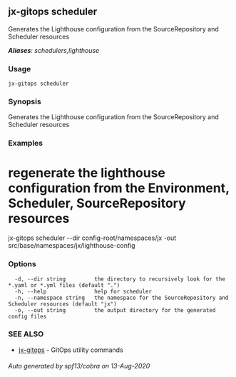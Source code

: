 ## jx-gitops scheduler

Generates the Lighthouse configuration from the SourceRepository and Scheduler resources

***Aliases**: schedulers,lighthouse*

### Usage

```
jx-gitops scheduler
```

### Synopsis

Generates the Lighthouse configuration from the SourceRepository and Scheduler resources

### Examples

  # regenerate the lighthouse configuration from the Environment, Scheduler, SourceRepository resources
  jx-gitops scheduler --dir config-root/namespaces/jx -out src/base/namespaces/jx/lighthouse-config

### Options

```
  -d, --dir string         the directory to recursively look for the *.yaml or *.yml files (default ".")
  -h, --help               help for scheduler
  -n, --namespace string   the namespace for the SourceRepository and Scheduler resources (default "jx")
  -o, --out string         the output directory for the generated config files
```

### SEE ALSO

* [jx-gitops](jx-gitops.md)	 - GitOps utility commands

###### Auto generated by spf13/cobra on 13-Aug-2020
